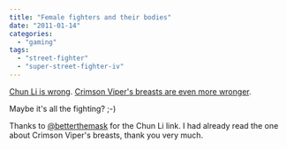 ```yaml
---
title: "Female fighters and their bodies"
date: "2011-01-14"
categories: 
  - "gaming"
tags: 
  - "street-fighter"
  - "super-street-fighter-iv"
---
```


[Chun Li is wrong](http://gomakemeasandwich.blogspot.com/2010/12/anatomy-youre-doing-it-wrong-chun-li.html). [Crimson Viper's breasts are even more wronger](http://kayin.pyoko.org/?p=975).

Maybe it's all the fighting? ;-)

Thanks to [@betterthemask](http://twitter.com/#!/betterthemask) for the Chun Li link. I had already read the one about Crimson Viper's breasts, thank you very much.
